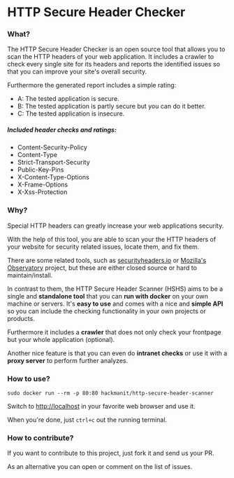 # HTTP Secure Header Checker

### What?
The HTTP Secure Header Checker is an open source tool that allows you to scan the HTTP headers of your web application.
It includes a crawler to check every single site for its headers and reports the identified issues so that you can improve your site's overall security.

Furthermore the generated report includes a simple rating:

- A: The tested application is secure.
- B: The tested application is partly secure but you can do it better.
- C: The tested application is insecure.

##### Included header checks and ratings:
- Content-Security-Policy
- Content-Type
- Strict-Transport-Security
- Public-Key-Pins
- X-Content-Type-Options
- X-Frame-Options
- X-Xss-Protection


### Why?
Special HTTP headers can greatly increase your web applications security.

With the help of this tool, you are able to scan your the HTTP headers of your website for security related issues, locate them, and fix them.

There are some related tools, such as [securityheaders.io](https://securityheaders.io) or [Mozilla's Observatory](https://observatory.mozilla.org) project, but these are either closed source or hard to maintain/install.

In contrast to them, the HTTP Secure Header Scanner (HSHS) aims to be a single and **standalone tool** that you can **run with docker** on your own machine or servers.
It's **easy to use** and comes with a nice and **simple API** so you can include the checking functionality in your own projects or products.

Furthermore it includes a **crawler** that does not only check your frontpage but your whole application (optional).

Another nice feature is that you can even do **intranet checks** or use it with a **proxy server** to perform further analyzes.


### How to use?
`sudo docker run --rm -p 80:80 hackmanit/http-secure-header-scanner`

Switch to [http://localhost](http://localhost) in your favorite web browser and use it.

When you're done, just `ctrl+c` out the running terminal.


### How to contribute?
If you want to contribute to this project, just fork it and send us your PR.

As an alternative you can open or comment on the list of issues.
